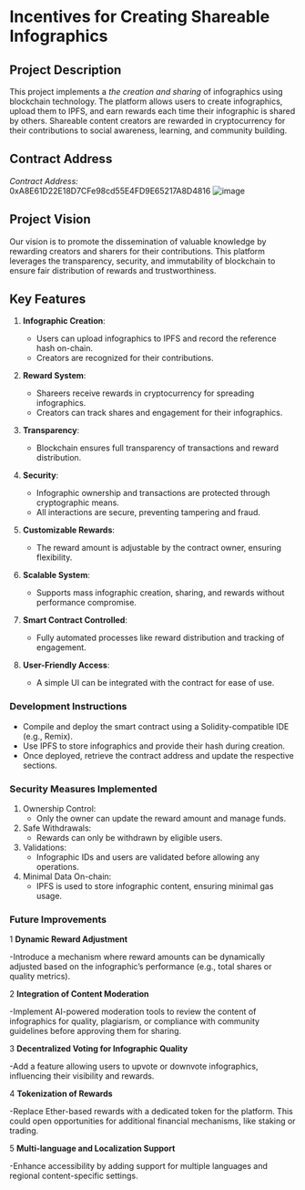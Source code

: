 # Incentives for Creating Shareable Infographics


## Project Description
This project implements a *the creation and sharing* of infographics using blockchain technology. The platform allows users to create infographics, upload them to IPFS, and earn rewards each time their infographic is shared by others. Shareable content creators are rewarded in cryptocurrency for their contributions to social awareness, learning, and community building.

## Contract Address

*Contract Address:*  
0xA8E61D22E18D7CFe98cd55E4FD9E65217A8D4816
![image](https://github.com/user-attachments/assets/137ba539-f66f-4bcf-aa73-40c82db77aba)


## Project Vision
Our vision is to promote the dissemination of valuable knowledge by rewarding creators and sharers for their contributions. This platform leverages the transparency, security, and immutability of blockchain to ensure fair distribution of rewards and trustworthiness.

## Key Features

1. **Infographic Creation**:
   - Users can upload infographics to IPFS and record the reference hash on-chain.
   - Creators are recognized for their contributions.

2. **Reward System**:
   - Shareers receive rewards in cryptocurrency for spreading infographics.
   - Creators can track shares and engagement for their infographics.

3. **Transparency**:
   - Blockchain ensures full transparency of transactions and reward distribution.

4. **Security**:
   - Infographic ownership and transactions are protected through cryptographic means.
   - All interactions are secure, preventing tampering and fraud.

5. **Customizable Rewards**:
   - The reward amount is adjustable by the contract owner, ensuring flexibility.

6. **Scalable System**:
   - Supports mass infographic creation, sharing, and rewards without performance compromise.

7. **Smart Contract Controlled**:
   - Fully automated processes like reward distribution and tracking of engagement.

8. **User-Friendly Access**:
   - A simple UI can be integrated with the contract for ease of use.




### Development Instructions
- Compile and deploy the smart contract using a Solidity-compatible IDE (e.g., Remix).
- Use IPFS to store infographics and provide their hash during creation.
- Once deployed, retrieve the contract address and update the respective sections.

### Security Measures Implemented
1. Ownership Control:
   - Only the owner can update the reward amount and manage funds.
2. Safe Withdrawals:
   - Rewards can only be withdrawn by eligible users.
3. Validations:
   - Infographic IDs and users are validated before allowing any operations.
4. Minimal Data On-chain:
   - IPFS is used to store infographic content, ensuring minimal gas usage.




### Future Improvements

1 **Dynamic Reward Adjustment**

   -Introduce a mechanism where reward amounts can be dynamically adjusted based on the infographic’s performance (e.g., total shares or quality metrics).

2 **Integration of Content Moderation**

   -Implement AI-powered moderation tools to review the content of infographics for quality, plagiarism, or compliance with community guidelines before approving them for sharing.

3 **Decentralized Voting for Infographic Quality**

   -Add a feature allowing users to upvote or downvote infographics, influencing their visibility and rewards.

4 **Tokenization of Rewards**

   -Replace Ether-based rewards with a dedicated token for the platform. This could open opportunities for additional financial mechanisms, like staking or trading.

5 **Multi-language and Localization Support**

   -Enhance accessibility by adding support for multiple languages and regional content-specific settings.


